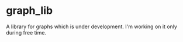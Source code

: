 # graph_lib
A library for graphs which is under development. I'm working on it only during free time.
